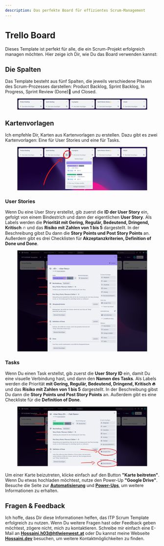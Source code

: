 ```yaml
---
description: Das perfekte Board für effizientes Scrum-Management
---
```


# Trello Board

Dieses Template ist perfekt für alle, die ein Scrum-Projekt erfolgreich managen möchten. Hier zeige ich Dir, wie Du das Board verwenden kannst:

## Die Spalten

Das Template besteht aus fünf Spalten, die jeweils verschiedene Phasen des Scrum-Prozesses darstellen: Product Backlog, Sprint Backlog, In Progress, Sprint Review (Done)🙌 und Closed.

<figure><img src="../.gitbook/assets/image (7).png" alt=""><figcaption></figcaption></figure>

## Kartenvorlagen

Ich empfehle Dir, Karten aus Kartenvorlagen zu erstellen. Dazu gibt es zwei Kartenvorlagen: Eine für User Stories und eine für Tasks.

<figure><img src="../.gitbook/assets/image.png" alt=""><figcaption></figcaption></figure>

### User Stories

Wenn Du eine User Story erstellst, gib zuerst die **ID der User Story** ein, gefolgt von einem Bindestrich und dann der eigentlichen **User Story**. Als Labels werden die **Priorität mit Gering, Regulär, Bedeutend, Dringend, Kritisch** 🔥 und das **Risiko mit Zahlen von 1 bis 5** dargestellt. In der Beschreibung gibst Du dann die **Story Points und Post Story Points** an. Außerdem gibt es drei Checklisten für **Akzeptanzkriterien, Definition of Done und Done**.

<figure><img src="../.gitbook/assets/image (3).png" alt=""><figcaption></figcaption></figure>

### Tasks

Wenn Du einen Task erstellst, gib zuerst die **User Story ID** ein, damit Du eine visuelle Verbindung hast, und dann den **Namen des Tasks**. Als Labels werden die Priorität **mit Gering, Regulär, Bedeutend, Dringend, Kritisch 🔥** und das **Risiko mit Zahlen von 1 bis 5** dargestellt. In der Beschreibung gibst Du dann die **Story Points und Post Story Points** an. Außerdem gibt es eine Checkliste für die **Definition of Done**.

<figure><img src="../.gitbook/assets/image (10).png" alt=""><figcaption></figcaption></figure>

Um einer Karte beizutreten, klicke einfach auf den Button **"Karte beitreten"**. Wenn Du etwas hochladen möchtest, nutze den Power-Up **"Google Drive"**. Besuche die Seite zur [**Automatisierung**](automatisierung.md) und [**Power-Ups**](power-ups.md), um weitere Informationen zu erhalten.

## Fragen & Feedback

Ich hoffe, dass Dir diese Informationen helfen, das ITP Scrum Template erfolgreich zu nutzen. Wenn Du weitere Fragen hast oder Feedback geben möchtest, zögere nicht, mich zu kontaktieren. Schreibe mir einfach eine E-Mail an [**Hossaini.h03@htlwienwest.at**](mailto:Hossaini.h03@htlwienwest.at?subject=ITP%20SCRUM%20Template) oder Du kannst meine Webseite [**Hossaini.dev**](https://hossaini.dev/) besuchen, um weitere Kontaktmöglichkeiten zu finden.
